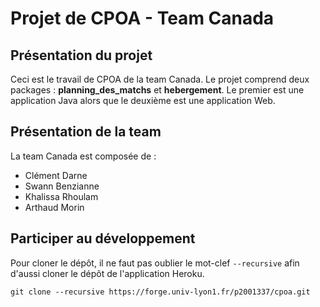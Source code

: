 # Projet de CPOA - Team Canada

## Présentation du projet

Ceci est le travail de CPOA de la team Canada. Le projet comprend deux packages : **planning_des_matchs** et **hebergement**. Le premier est une application Java alors que le deuxième est une application Web.


## Présentation de la team

La team Canada est composée de :
- Clément Darne
- Swann Benzianne
- Khalissa Rhoulam
- Arthaud Morin

## Participer au développement

Pour cloner le dépôt, il ne faut pas oublier le mot-clef `--recursive` afin d'aussi cloner le dépôt de l'application Heroku.

`git clone --recursive https://forge.univ-lyon1.fr/p2001337/cpoa.git`




